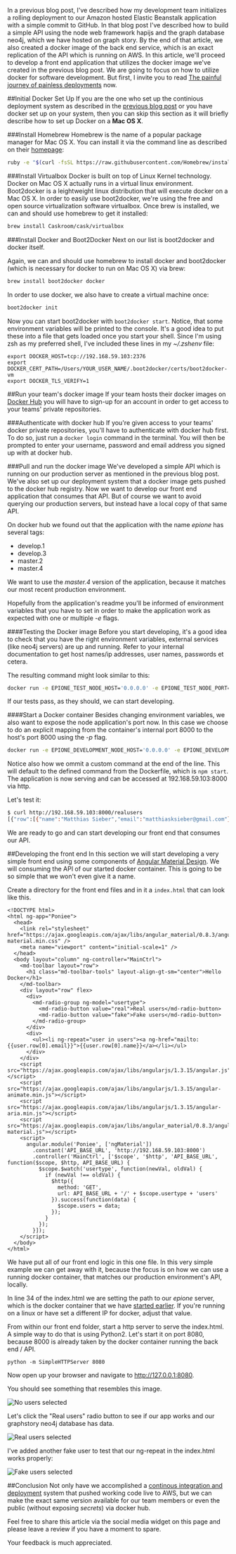 In a previous blog post, I've described how my development team initializes a rolling deployment to our Amazon hosted Elastic Beanstalk application with a simple commit to GitHub. In that blog post I've described how to build a simple API using the node web framework hapijs and the graph database neo4j, which we have hosted on graph story. By the end of that article, we also created a docker image of the back end service, which is an exact replication of the API which is running on AWS. In this article, we'll proceed to develop a front end application that utilizes the docker image we've created in the previous blog post. We are going to focus on how to utilize docker for software development. But first, I invite you to read [The painful journey of painless deployments](https://www.airpair.com/docker/posts/the-painful-journey-of-painless-deployments) now.

##Initial Docker Set Up
If you are the one who set up the continious deployment system as described in the [previous blog post](https://www.airpair.com/docker/posts/the-painful-journey-of-painless-deployments) or you have docker set up on your system, then you can skip this section as it will briefly describe how to set up Docker on a **Mac OS X**.

###Install Homebrew
Homebrew is the name of a popular package manager for Mac OS X. You can install it via the command line as described on their [homepage](http://brew.sh/):
```bash
ruby -e "$(curl -fsSL https://raw.githubusercontent.com/Homebrew/install/master/install)"
```

###Install Virtualbox
Docker is built on top of Linux Kernel technology. Docker on Mac OS X actually runs in a virtual linux environment. Boot2docker is a leightweight linux distribution that will execute docker on a Mac OS X. In order to easily use boot2docker, we're using the free and open source virtualization software virtualbox. Once brew is installed, we can and should use homebrew to get it installed:
```bash
brew install Caskroom/cask/virtualbox
```

###Install Docker and Boot2Docker
Next on our list is boot2docker and docker itself.

Again, we can and should use homebrew to install docker and boot2docker (which is necessary for docker to run on Mac OS X) via brew:
```bash
brew install boot2docker docker
```

In order to use docker, we also have to create a virtual machine once:
```bash
boot2docker init
```

Now you can start boot2docker with `boot2docker start`. Notice, that some environment variables will be printed to the console. It's a good idea to put these into a file that gets loaded once you start your shell. Since I'm using zsh as my preferred shell, I've included these lines in my *~/.zshenv* file:
```
export DOCKER_HOST=tcp://192.168.59.103:2376
export DOCKER_CERT_PATH=/Users/YOUR_USER_NAME/.boot2docker/certs/boot2docker-vm
export DOCKER_TLS_VERIFY=1  
```

##Run your team's docker image
If your team hosts their docker images on [Docker Hub](https://hub.docker.com/) you will have to sign-up for an account in order to get access to your teams' private repositories.

###Authenticate with docker hub
If you're given access to your teams' docker private repositories, you'll have to authenticate with docker hub first. To do so, just run a `docker login` command in the terminal. You will then be prompted to enter your username, password and email address you signed up with at docker hub.

###Pull and run the docker image
We've developed a simple API which is running on our production server as mentioned in the previous blog post. We've also set up our deployment system that a docker image gets pushed to the docker hub registry. Now we want to develop our front end application that consumes that API. But of course we want to avoid querying our production servers, but instead have a local copy of that same API.

On docker hub we found out that the application with the name *epione* has several tags:

- develop.1
- develop.3
- master.2
- master.4

We want to use the *master.4* version of the application, because it matches our most recent production environment.

Hopefully from the application's readme you'll be informed of environment variables that you have to set in order to make the application work as expected with one or multiple *-e* flags.

####Testing the Docker image
Before you start developing, it's a good idea to check that you have the right environment variables, external services (like neo4j servers) are up and running. Refer to your internal documentation to get host names/ip addresses, user names, passwords et cetera.

The resulting command might look similar to this:
```bash
docker run -e EPIONE_TEST_NODE_HOST='0.0.0.0' -e EPIONE_TEST_NODE_PORT='8000' -e EPIONE_TEST_DB_PROTOCOL='https' -e EPIONE_TEST_DB_PORT='7473' -e EPIONE_TEST_DB_HOST='neo-blabla.do-stories.graphstory.com' -e EPIONE_TEST_DB_USER='graphuser' -e EPIONE_TEST_DB_PASS='graphpass' manonthemat/epione:master.4 npm test
```

If our tests pass, as they should, we can start developing.

####Start a Docker container
Besides changing environment variables, we also want to expose the node application's port now. In this case we choose to do an explicit mapping from the container's internal port 8000 to the host's port 8000 using the *-p* flag.

```bash
docker run -e EPIONE_DEVELOPMENT_NODE_HOST='0.0.0.0' -e EPIONE_DEVELOPMENT_NODE_PORT='8000' -e EPIONE_DEVELOPMENT_DB_PROTOCOL='https' -e EPIONE_DEVELOPMENT_DB_PORT='7473' -e EPIONE_DEVELOPMENT_DB_HOST='neo-blabla.do-stories.graphstory.com' -e EPIONE_DEVELOPMENT_DB_USER='graphuser' -e EPIONE_DEVELOPMENT_DB_PASS='graphpass' -p 8000:8000 manonthemat/epione:master.4

```

Notice also how we ommit a custom command at the end of the line. This will default to the defined command from the Dockerfile, which is `npm start`. The application is now serving and can be accessed at 192.168.59.103:8000 via http.

Let's test it:
```bash
$ curl http://192.168.59.103:8000/realusers
[{"row":[{"name":"Matthias Sieber","email":"matthiasksieber@gmail.com"}]}]
```

We are ready to go and can start developing our front end that consumes our API.

##Developing the front end
In this section we will start developing a very simple front end using some components of [Angular Material Design](https://material.angularjs.org). We will consuming the API of our started docker container. This is going to be so simple that we won't even give it a name.

Create a directory for the front end files and in it a `index.html` that can look like this.
```markup,linenums=true
<!DOCTYPE html>
<html ng-app="Poniee">
  <head>
    <link rel="stylesheet" href="https://ajax.googleapis.com/ajax/libs/angular_material/0.8.3/angular-material.min.css" />
    <meta name="viewport" content="initial-scale=1" />
  </head>
  <body layout="column" ng-controller="MainCtrl">
    <md-toolbar layout="row">
      <h1 class="md-toolbar-tools" layout-align-gt-sm="center">Hello Docker</h1>
    </md-toolbar>
    <div layout="row" flex>
      <div>
        <md-radio-group ng-model="usertype">
          <md-radio-button value="real">Real users</md-radio-button>
          <md-radio-button value="fake">Fake users</md-radio-button>
        </md-radio-group>
      </div>
      <div>
        <ul><li ng-repeat="user in users"><a ng-href="mailto:{{user.row[0].email}}">{{user.row[0].name}}</a></li></ul>
      </div>
    </div>
    <script src="https://ajax.googleapis.com/ajax/libs/angularjs/1.3.15/angular.js"></script>
    <script src="https://ajax.googleapis.com/ajax/libs/angularjs/1.3.15/angular-animate.min.js"></script>
    <script src="https://ajax.googleapis.com/ajax/libs/angularjs/1.3.15/angular-aria.min.js"></script>
    <script src="https://ajax.googleapis.com/ajax/libs/angular_material/0.8.3/angular-material.js"></script>
    <script>
      angular.module('Poniee', ['ngMaterial'])
        .constant('API_BASE_URL', 'http://192.168.59.103:8000')
        .controller('MainCtrl', ['$scope', '$http', 'API_BASE_URL', function($scope, $http, API_BASE_URL) {
          $scope.$watch('usertype', function(newVal, oldVal) {
            if (newVal !== oldVal) {
              $http({
                method: 'GET',
                url: API_BASE_URL + '/' + $scope.usertype + 'users'
              }).success(function(data) {
                $scope.users = data;
              });
            }
          });
        }]);
    </script>
  </body>
</html>
```
We have put all of our front end logic in this one file. In this very simple example we can get away with it, because the focus is on how we can use a running docker container, that matches our production environment's API, locally.

In line 34 of the index.html we are setting the path to our *epione* server, which is the docker container that we have [started earlier](#start-a-docker-container). If you're running on a linux or have set a different IP for docker, adjust that value.

From within our front end folder, start a http server to serve the index.html. A simple way to do that is using Python2. Let's start it on port 8080, because 8000 is already taken by the docker container running the back end / API.

    python -m SimpleHTTPServer 8080

Now open up your browser and navigate to http://127.0.0.1:8080.

You should see something that resembles this image.

![No users selected](https://s3.amazonaws.com/docker-dev-article/amfrontend.png)

Let's click the "Real users" radio button to see if our app works and our graphstory neo4j database has data.

![Real users selected](https://s3.amazonaws.com/docker-dev-article/amfrontend_realusers.png)

I've added another fake user to test that our ng-repeat in the index.html works properly:

![Fake users selected](https://s3.amazonaws.com/docker-dev-article/amfrontend_fakeusers.png)

##Conclusion
Not only have we accomplished a [continous integration and deployment](https://www.airpair.com/docker/posts/the-painful-journey-of-painless-deployments) system that pushed working code live to AWS, but we can make the exact same version available for our team members or even the public (without exposing *secrets*) via docker hub.

Feel free to share this article via the social media widget on this page and please leave a review if you have a moment to spare.

Your feedback is much appreciated.
